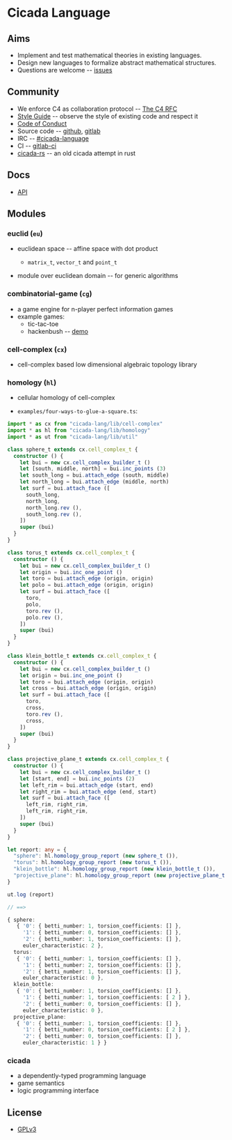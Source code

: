 # Cicada Language

## Aims

- Implement and test mathematical theories in existing languages.
- Design new languages to formalize abstract mathematical structures.
- Questions are welcome -- [issues](https://github.com/xieyuheng/cicada/issues)

## Community

- We enforce C4 as collaboration protocol -- [The C4 RFC](https://rfc.zeromq.org/spec:42/C4)
- [Style Guide](STYLE-GUIDE.md) -- observe the style of existing code and respect it
- [Code of Conduct](CODE-OF-CONDUCT.md)
- Source code -- [github](https://github.com/xieyuheng/cicada), [gitlab](https://gitlab.com/xieyuheng/cicada/)
- IRC -- [#cicada-language](https://kiwiirc.com/nextclient/irc.freenode.net/#cicada-language)
- CI -- [gitlab-ci](https://gitlab.com/xieyuheng/cicada/pipelines)
- [cicada-rs](http://github.com/xieyuheng/cicada-rs) -- an old cicada attempt in rust

## Docs

- [API](https://api.cicada-lang.now.sh)

## Modules

### euclid (`eu`)

- euclidean space -- affine space with dot product
  - `matrix_t`, `vector_t` and `point_t`

- module over euclidean domain -- for generic algorithms

### combinatorial-game (`cg`)

- a game engine for n-player perfect information games
- example games:
  - tic-tac-toe
  - hackenbush -- [demo](http://hackenbush.combinatorial-game.surge.sh/)

### cell-complex (`cx`)

- cell-complex based low dimensional algebraic topology library

### homology (`hl`)

- cellular homology of cell-complex

- `examples/four-ways-to-glue-a-square.ts`:

``` typescript
import * as cx from "cicada-lang/lib/cell-complex"
import * as hl from "cicada-lang/lib/homology"
import * as ut from "cicada-lang/lib/util"

class sphere_t extends cx.cell_complex_t {
  constructor () {
    let bui = new cx.cell_complex_builder_t ()
    let [south, middle, north] = bui.inc_points (3)
    let south_long = bui.attach_edge (south, middle)
    let north_long = bui.attach_edge (middle, north)
    let surf = bui.attach_face ([
      south_long,
      north_long,
      north_long.rev (),
      south_long.rev (),
    ])
    super (bui)
  }
}

class torus_t extends cx.cell_complex_t {
  constructor () {
    let bui = new cx.cell_complex_builder_t ()
    let origin = bui.inc_one_point ()
    let toro = bui.attach_edge (origin, origin)
    let polo = bui.attach_edge (origin, origin)
    let surf = bui.attach_face ([
      toro,
      polo,
      toro.rev (),
      polo.rev (),
    ])
    super (bui)
  }
}

class klein_bottle_t extends cx.cell_complex_t {
  constructor () {
    let bui = new cx.cell_complex_builder_t ()
    let origin = bui.inc_one_point ()
    let toro = bui.attach_edge (origin, origin)
    let cross = bui.attach_edge (origin, origin)
    let surf = bui.attach_face ([
      toro,
      cross,
      toro.rev (),
      cross,
    ])
    super (bui)
  }
}

class projective_plane_t extends cx.cell_complex_t {
  constructor () {
    let bui = new cx.cell_complex_builder_t ()
    let [start, end] = bui.inc_points (2)
    let left_rim = bui.attach_edge (start, end)
    let right_rim = bui.attach_edge (end, start)
    let surf = bui.attach_face ([
      left_rim, right_rim,
      left_rim, right_rim,
    ])
    super (bui)
  }
}

let report: any = {
  "sphere": hl.homology_group_report (new sphere_t ()),
  "torus": hl.homology_group_report (new torus_t ()),
  "klein_bottle": hl.homology_group_report (new klein_bottle_t ()),
  "projective_plane": hl.homology_group_report (new projective_plane_t ()),
}

ut.log (report)

// ==>

{ sphere:
   { '0': { betti_number: 1, torsion_coefficients: [] },
     '1': { betti_number: 0, torsion_coefficients: [] },
     '2': { betti_number: 1, torsion_coefficients: [] },
     euler_characteristic: 2 },
  torus:
   { '0': { betti_number: 1, torsion_coefficients: [] },
     '1': { betti_number: 2, torsion_coefficients: [] },
     '2': { betti_number: 1, torsion_coefficients: [] },
     euler_characteristic: 0 },
  klein_bottle:
   { '0': { betti_number: 1, torsion_coefficients: [] },
     '1': { betti_number: 1, torsion_coefficients: [ 2 ] },
     '2': { betti_number: 0, torsion_coefficients: [] },
     euler_characteristic: 0 },
  projective_plane:
   { '0': { betti_number: 1, torsion_coefficients: [] },
     '1': { betti_number: 0, torsion_coefficients: [ 2 ] },
     '2': { betti_number: 0, torsion_coefficients: [] },
     euler_characteristic: 1 } }
```

### cicada

- a dependently-typed programming language
- game semantics
- logic programming interface

## License

- [GPLv3](LICENSE)
